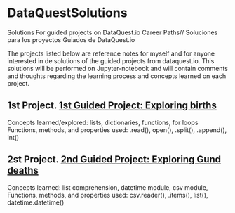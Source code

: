 # DataQuestSolutions
Solutions For guided projects on DataQuest.io Career Paths// Soluciones para los proyectos Guiados de DataQuest.io

The projects listed below are reference notes for myself and for anyone interested in de solutions of the guided projects from dataquest.io. This solutions will be performed on Jupyter-notebook and will contain comments and thoughts regarding the learning process and concepts learned on each project.

## 1st Project. [1st Guided Project: Exploring births](https://github.com/lColmenarez/DataQuestSolutions/blob/master/Guided%20Project-%20Exploring%20Births%20in%20US/1%C2%BA%20Guided%20Project%20Birth%20Dates%20in%20the%20United%20States.ipynb)
Concepts learned/explored: lists, dictionaries, functions, for loops
Functions, methods, and properties used: .read(), open(), .split(), .append(), int()

## 2st Project. [2nd Guided Project: Exploring Gund deaths](https://github.com/lColmenarez/DataQuestSolutions/blob/master/Guided%20Project-%20Exploring%20Guns%20Death/2%C2%BA%20Guided%20Project%20Exploring%20Gun%20Deaths%20in%20the%20US.ipynb)
Concepts learned: list comprehension, datetime module, csv module, Functions, methods, and properties used: csv.reader(), .items(), list(), datetime.datetime()
